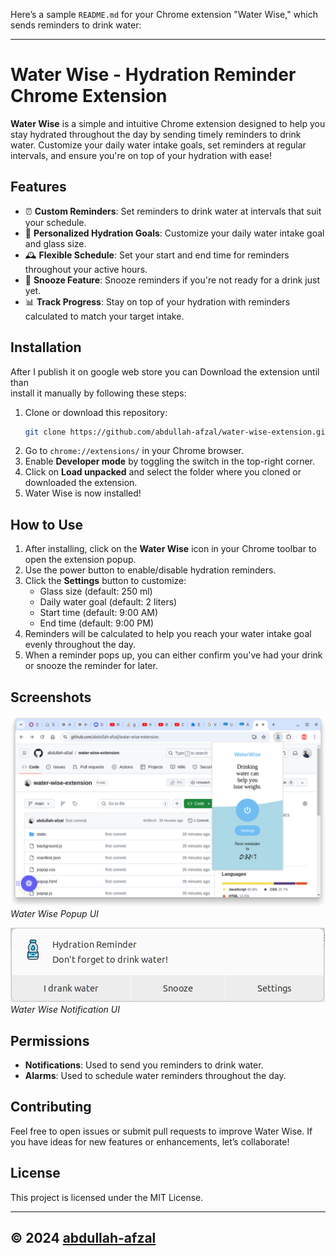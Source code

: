 Here’s a sample `README.md` for your Chrome extension "Water Wise," which sends reminders to drink water:

---

# Water Wise - Hydration Reminder Chrome Extension

**Water Wise** is a simple and intuitive Chrome extension designed to help you stay hydrated throughout the day by sending timely reminders to drink water. Customize your daily water intake goals, set reminders at regular intervals, and ensure you're on top of your hydration with ease!

## Features

- ⏰ **Custom Reminders**: Set reminders to drink water at intervals that suit your schedule.
- 🥛 **Personalized Hydration Goals**: Customize your daily water intake goal and glass size.
- 🕰️ **Flexible Schedule**: Set your start and end time for reminders throughout your active hours.
- 🔕 **Snooze Feature**: Snooze reminders if you're not ready for a drink just yet.
- 📊 **Track Progress**: Stay on top of your hydration with reminders calculated to match your target intake.

## Installation

After I publish it on google web store you can Download the extension until than  
install it manually by following these steps:
1. Clone or download this repository:
   ```bash
   git clone https://github.com/abdullah-afzal/water-wise-extension.git
   ```
2. Go to `chrome://extensions/` in your Chrome browser.
3. Enable **Developer mode** by toggling the switch in the top-right corner.
4. Click on **Load unpacked** and select the folder where you cloned or downloaded the extension.
5. Water Wise is now installed!

## How to Use

1. After installing, click on the **Water Wise** icon in your Chrome toolbar to open the extension popup.
2. Use the power button to enable/disable hydration reminders.
3. Click the **Settings** button to customize:
   - Glass size (default: 250 ml)
   - Daily water goal (default: 2 liters)
   - Start time (default: 9:00 AM)
   - End time (default: 9:00 PM)
4. Reminders will be calculated to help you reach your water intake goal evenly throughout the day.
5. When a reminder pops up, you can either confirm you've had your drink or snooze the reminder for later.

## Screenshots

![Water Wise Popup](screenshot/waterwise1.png)
*Water Wise Popup UI*

![Water Wise Notification](screenshot/waterwise2.png)
*Water Wise Notification UI*

## Permissions

- **Notifications**: Used to send you reminders to drink water.
- **Alarms**: Used to schedule water reminders throughout the day.

## Contributing

Feel free to open issues or submit pull requests to improve Water Wise. If you have ideas for new features or enhancements, let’s collaborate!

## License

This project is licensed under the MIT License.

---

© 2024 [abdullah-afzal](https://github.com/abdullah-afzal)
---